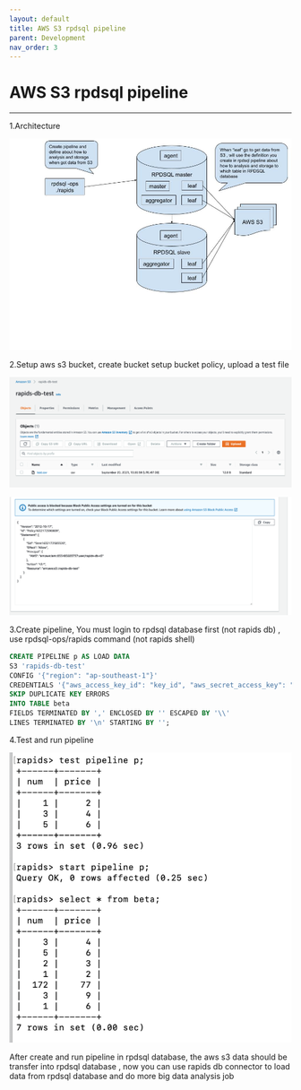 ```yaml
---
layout: default
title: AWS S3 rpdsql pipeline
parent: Development
nav_order: 3
---
```


# AWS S3 rpdsql pipeline
---

1.Architecture

![Branching](/images/rapids%20db%20pipeline.jpg)

2.Setup aws s3 bucket, create bucket setup bucket policy, upload a test file

![Branching](/images/Screen%20Shot%202021-09-20%20at%201.44.59%20PM.png)

![Branching](/images/Screen%20Shot%202021-09-20%20at%202.21.02%20PM.png)

3.Create pipeline, You must login to rpdsql database first (not rapids db) , use rpdsql-ops/rapids command (not rapids shell)

```sql
CREATE PIPELINE p AS LOAD DATA 
S3 'rapids-db-test' 
CONFIG '{"region": "ap-southeast-1"}' 
CREDENTIALS '{"aws_access_key_id": "key_id", "aws_secret_access_key": "secret_key"}' 
SKIP DUPLICATE KEY ERRORS
INTO TABLE beta
FIELDS TERMINATED BY ',' ENCLOSED BY '' ESCAPED BY '\\' 
LINES TERMINATED BY '\n' STARTING BY '';
```

4.Test and run pipeline

![Branching](/images/Screen%20Shot%202021-09-21%20at%209.59.53%20AM.png)

After create and run pipeline in rpdsql database, the aws s3 data should be transfer into rpdsql database , 
now you can use rapids db connector to load data from rpdsql database and do more big data analysis job

